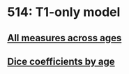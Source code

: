 514: T1-only model
==================

[All measures across ages](./514-all-measures.md)
-------------------------------------------------

[Dice coefficients by age](./514-by-age.md)
-------------------------------------------------
